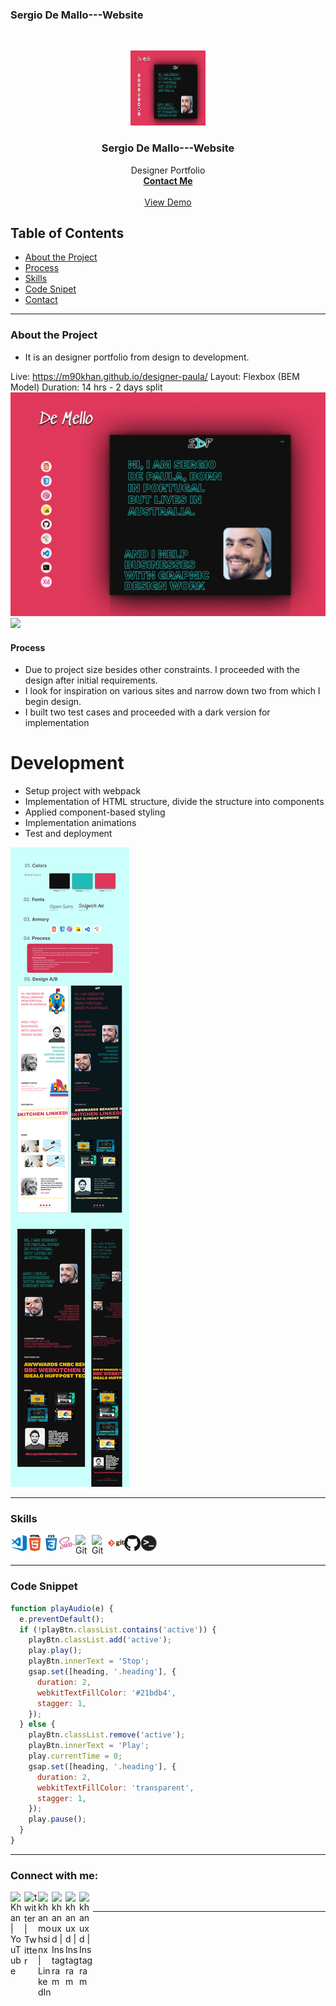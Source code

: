 ### Sergio De Mallo---Website

<br />
<p align="center">
  <a href="https://m90khan.github.io/designer-paula/">
    <img src="Sergio-Cover.jpg" alt="Logo" width="120" height="120">
  </a>

  <h3 align="center">Sergio De Mallo---Website  </h3>

  <p align="center">
Designer Portfolio <br />
    <a href="m90khan@gmail.com"><strong>Contact Me</strong></a>
    <br />
    <br />
    <a href="https://m90khan.github.io/designer-paula/">View Demo</a>
    
   </p>
</p>

## Table of Contents

- [About the Project](#about-the-project)
- [Process](#process)
- [Skills](#skills)
- [Code Snipet](#code)
- [Contact](#Contact)

---

### About the Project

- It is an designer portfolio from design to development.

Live: https://m90khan.github.io/designer-paula/
Layout: Flexbox (BEM Model)
Duration: 14 hrs - 2 days split
<img src="Sergio-Cover.jpg">
<img src="sergio.gif">

#### Process

- Due to project size besides other constraints. I proceeded with the design after initial requirements.
- I look for inspiration on various sites and narrow down two from which I begin design.
- I built two test cases and proceeded with a dark version for implementation

# Development

- Setup project with webpack
- Implementation of HTML structure, divide the structure into components
- Applied component-based styling
- Implementation animations
- Test and deployment

<img src="overview.jpg">

---

### Skills

[<img align="left" alt="Visual Studio Code" width="26px" src="https://raw.githubusercontent.com/github/explore/80688e429a7d4ef2fca1e82350fe8e3517d3494d/topics/visual-studio-code/visual-studio-code.png" />][youtube]
[<img align="left" alt="HTML5" width="26px" src="https://raw.githubusercontent.com/github/explore/80688e429a7d4ef2fca1e82350fe8e3517d3494d/topics/html/html.png" />][youtube]
[<img align="left" alt="CSS3" width="26px" src="https://raw.githubusercontent.com/github/explore/80688e429a7d4ef2fca1e82350fe8e3517d3494d/topics/css/css.png" />][youtube]
[<img align="left" alt="Sass" width="26px" src="https://raw.githubusercontent.com/github/explore/80688e429a7d4ef2fca1e82350fe8e3517d3494d/topics/sass/sass.png" />][youtube]
[<img align="left" alt="Git" width="26px" src="https://www.w3schools.com/whatis/img_js.png" />][youtube]
[<img align="left" alt="Git" width="26px" src="https://greensock.com/uploads/set_resources_4/84c1e40ea0e759e3f1505eb1788ddf3c_greensock-logo.svg" />][youtube]
[<img align="left" alt="Git" width="26px" src="https://raw.githubusercontent.com/github/explore/80688e429a7d4ef2fca1e82350fe8e3517d3494d/topics/git/git.png" />][youtube]
[<img align="left" alt="GitHub" width="26px" src="https://raw.githubusercontent.com/github/explore/78df643247d429f6cc873026c0622819ad797942/topics/github/github.png" />][youtube]
[<img align="left" alt="Terminal" width="26px" src="https://raw.githubusercontent.com/github/explore/80688e429a7d4ef2fca1e82350fe8e3517d3494d/topics/terminal/terminal.png" />][youtube]
<br />
<br />

---

### Code Snippet

```javascript
function playAudio(e) {
  e.preventDefault();
  if (!playBtn.classList.contains('active')) {
    playBtn.classList.add('active');
    play.play();
    playBtn.innerText = 'Stop';
    gsap.set([heading, '.heading'], {
      duration: 2,
      webkitTextFillColor: '#21bdb4',
      stagger: 1,
    });
  } else {
    playBtn.classList.remove('active');
    playBtn.innerText = 'Play';
    play.currentTime = 0;
    gsap.set([heading, '.heading'], {
      duration: 2,
      webkitTextFillColor: 'transparent',
      stagger: 1,
    });
    play.pause();
  }
}
```

---

### Connect with me:

[<img align="left" alt="Khan | YouTube" width="22px" src="https://cdn.jsdelivr.net/npm/simple-icons@v3/icons/youtube.svg" />][youtube]

[<img align="left" alt="twitter | Twitter" width="22px" src="https://cdn.jsdelivr.net/npm/simple-icons@v3/icons/twitter.svg" />][twitter]
[<img align="left" alt="khanmohsinx | LinkedIn" width="22px" src="https://cdn.jsdelivr.net/npm/simple-icons@v3/icons/linkedin.svg" />][linkedin]
[<img align="left" alt="khanuxd | Instagram" width="22px" src="https://cdn.jsdelivr.net/npm/simple-icons@v3/icons/instagram.svg" />][instagram]
[<img align="left" alt="khanuxd | Instagram" width="22px" src="https://cdn.jsdelivr.net/npm/simple-icons@3.13.0/icons/behance.svg" />][behance]
[<img align="left" alt="khanuxd | Instagram" width="22px" src="https://cdn.jsdelivr.net/npm/simple-icons@3.13.0/icons/dribbble.svg" />][dribble]
<br />

---

[youtube]: https://www.youtube.com/channel/UC96rVfdTKsjZpREnH6CaCOw
[twitter]: https://twitter.com/m90khan
[linkedin]: www.linkedin.com/in/uxdkhan
[instagram]: https://www.instagram.com/uxd.khan/
[behance]: https://www.behance.net/Khan_Mohsin
[dribble]: https://dribbble.com/uxdkhan
